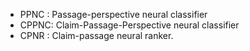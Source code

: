 


* PPNC : Passage-perspective neural classifier
* CPPNC: Claim-Passage-Perspective neural classifier
* CPNR : Claim-passage neural ranker.

